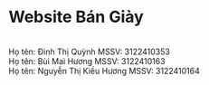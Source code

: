 
<br/> <h1> Website Bán Giày </h1>
<br/>Họ tên: Đinh Thị Quỳnh   MSSV: 3122410353
<br/>Họ tên: Bùi Mai Hương   MSSV: 3122410163
<br/>Họ tên: Nguyễn Thị Kiều Hương   MSSV: 3122410164
